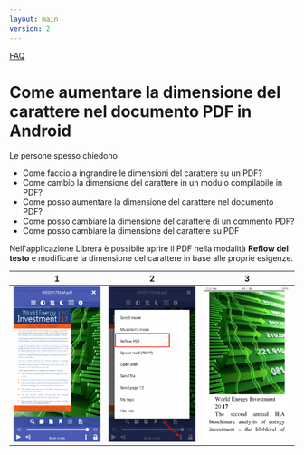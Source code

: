 ```yaml
---
layout: main
version: 2
---
```

[FAQ](/wiki/faq/it)

# Come aumentare la dimensione del carattere nel documento PDF in Android

Le persone spesso chiedono

* Come faccio a ingrandire le dimensioni del carattere su un PDF?
* Come cambio la dimensione del carattere in un modulo compilabile in PDF?
* Come posso aumentare la dimensione del carattere nel documento PDF?
* Come posso cambiare la dimensione del carattere di un commento PDF?
* Come posso cambiare la dimensione del carattere su PDF

Nell&#39;applicazione Librera è possibile aprire il PDF nella modalità __Reflow del testo__ e modificare la dimensione del carattere in base alle proprie esigenze.

|1|2|3|
|-|-|-|
|![](1.png)|![](2.png)|![](3.png)|
